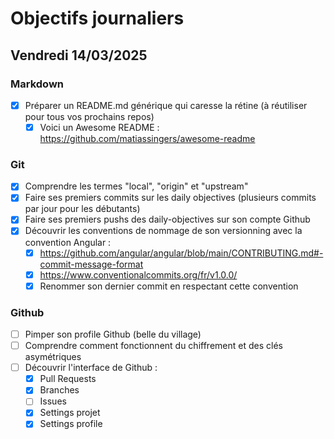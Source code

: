 # Objectifs journaliers

## Vendredi 14/03/2025

### Markdown

- [x] Préparer un README.md générique qui caresse la rétine (à réutiliser pour tous vos prochains repos)
  - [x] Voici un Awesome README : <https://github.com/matiassingers/awesome-readme>

### Git

- [x] Comprendre les termes "local", "origin" et "upstream"
- [x] Faire ses premiers commits sur les daily objectives (plusieurs commits par jour pour les débutants)
- [x] Faire ses premiers pushs des daily-objectives sur son compte Github
- [x] Découvrir les conventions de nommage de son versionning avec la convention Angular :
  - [x] <https://github.com/angular/angular/blob/main/CONTRIBUTING.md#-commit-message-format>
  - [x] <https://www.conventionalcommits.org/fr/v1.0.0/>
  - [x] Renommer son dernier commit en respectant cette convention

### Github

- [ ] Pimper son profile Github (belle du village)
- [ ] Comprendre comment fonctionnent du chiffrement et des clés asymétriques
- [ ] Découvrir l'interface de Github :
  - [x] Pull Requests
  - [x] Branches
  - [ ] Issues
  - [x] Settings projet
  - [x] Settings profile
